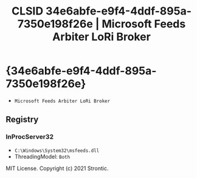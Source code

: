 ﻿---
title: "CLSID 34e6abfe-e9f4-4ddf-895a-7350e198f26e | Microsoft Feeds Arbiter LoRi Broker"
excerpt: What is COM-Object CLSID 34e6abfe-e9f4-4ddf-895a-7350e198f26e?
---

# {34e6abfe-e9f4-4ddf-895a-7350e198f26e}

* `Microsoft Feeds Arbiter LoRi Broker`

## Registry


### InProcServer32

* `C:\Windows\System32\msfeeds.dll`
* ThreadingModel: `Both`

MIT License. Copyright (c) 2021 Strontic.


